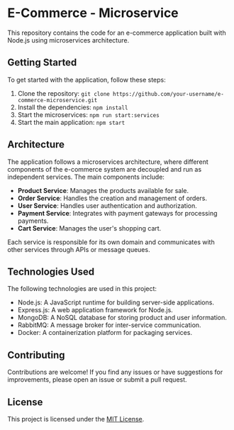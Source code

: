 # E-Commerce - Microservice

This repository contains the code for an e-commerce application built with Node.js using microservices architecture.

## Getting Started

To get started with the application, follow these steps:

1. Clone the repository: `git clone https://github.com/your-username/e-commerce-microservice.git`
2. Install the dependencies: `npm install`
3. Start the microservices: `npm run start:services`
4. Start the main application: `npm start`

## Architecture

The application follows a microservices architecture, where different components of the e-commerce system are decoupled and run as independent services. The main components include:

- **Product Service**: Manages the products available for sale.
- **Order Service**: Handles the creation and management of orders.
- **User Service**: Handles user authentication and authorization.
- **Payment Service**: Integrates with payment gateways for processing payments.
- **Cart Service**: Manages the user's shopping cart.

Each service is responsible for its own domain and communicates with other services through APIs or message queues.

## Technologies Used

The following technologies are used in this project:

- Node.js: A JavaScript runtime for building server-side applications.
- Express.js: A web application framework for Node.js.
- MongoDB: A NoSQL database for storing product and user information.
- RabbitMQ: A message broker for inter-service communication.
- Docker: A containerization platform for packaging services.

## Contributing

Contributions are welcome! If you find any issues or have suggestions for improvements, please open an issue or submit a pull request.

## License

This project is licensed under the [MIT License](LICENSE).
